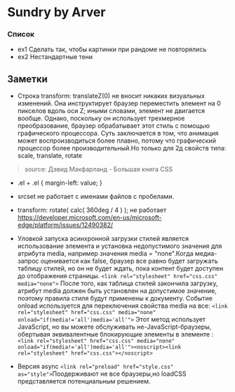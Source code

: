 # Sundry by Arver
### Список
- ex1 Cделать так, чтобы картинки при рандоме не повторялись
- ex2 Нестандартные тени


## Заметки

- Строка transform: translateZ(0) не вносит никаких визуальных изменений. Она инструктирует браузер переместить элемент на 0 пикселов вдоль оси Z; иными словами, элемент не двигается вообще. Однако, поскольку он использует трехмерное преобразование, браузер обрабатывает этот стиль с помощью графического процессора. Суть заключается в том, что анимация может воспроизводиться более плавно, потому что графический процессор более производительный.Но только для 2д свойств типа:
scale, translate, rotate
>source: Дэвид Макфарланд - Большая книга CSS

- .el + .el {
	margin-left: value;
}

- srcset не работает с именами файлов с пробелами.

- transform: rotate( calc( 360deg / 4 ) ); не работает https://developer.microsoft.com/en-us/microsoft-edge/platform/issues/12490382/

- Уловкой запуска асинхронной загрузки стилей является использование элемента <link> и установка недопустимого значения для атрибута media, например значения media = "none".Когда медиа-запрос оценивается как false, браузер все равно будет загружать таблицу стилей, но он не будет ждать, пока контент будет доступен до отображения страницы.
``<link rel="stylesheet" href="css.css" media="none">``
После того, как таблица стилей закончила загрузку, атрибут media должен быть установлен на допустимое значение, поэтому правила стиля будут применены к документу. Событие onload используется для переключения свойства media на все:
``<link rel="stylesheet" href="css.css" media="none" onload="if(media!='all')media='all'">``
Этот метод использует JavaScript, но вы можете обслуживать не-JavaScript-браузеры, обертывая эквивалентные блокирующие элементы <link> в элементе <noscript>:
``<link rel="stylesheet" href="css.css" media="none" onload="if(media!='all')media='all'"><noscript><link rel="stylesheet" href="css.css"></noscript>``

- Версия async 
``<link rel="preload" href="style.css" as="style">``Поодерживают не все браузеры,но loadCSS представляется потенциальным решением.